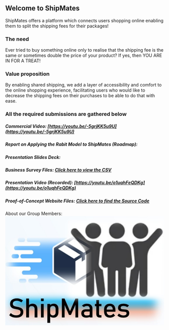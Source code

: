 ## Welcome to ShipMates

ShipMates offers a platform which connects users shopping online enabling them to split the shipping fees for their packages!

### The need

Ever tried to buy something online only to realise that the shipping fee is the same or sometimes double the price of your product? 
If yes, then YOU ARE IN FOR A TREAT!

### Value proposition

By enabling shared shipping, we add a layer of accessibility and comfort to the online shopping experience, facilitating users who would like to decrease the shipping fees on their purchases to be able to do that with ease.

### All the required submissions are gathered below

##### Commercial Video: [https://youtu.be/-5grjKK5u9U](https://youtu.be/-5grjKK5u9U)

##### Report on Applying the Rabit Model to ShipMates (Roadmap):

##### Presentation Slides Deck: 

##### Business Survey Files: [Click here to view the CSV](https://github.com/ShipMates/shipmates.github.io/blob/main/Business-Survey/Survey%20-%20Shared%20Shipping%20Platform.csv)

##### Presentation Video (Recorded): [https://youtu.be/o1uqhFeQDKg](https://youtu.be/o1uqhFeQDKg)

##### Proof-of-Concept Website Files: [Click here to find the Source Code](https://github.com/ShipMates/shipmates.github.io/tree/main/Web-Dev/BDL_project)

About our Group Members: 
![image](https://github.com/ShipMates/shipmates.github.io/blob/main/Web_Dev/BDL_project/assets/ShipMates_Logo.png)

